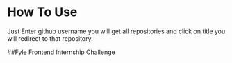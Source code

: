 # How To Use
Just Enter github username you will get all repositories and click on title you will
redirect to that repository.

##Fyle Frontend Internship Challenge

